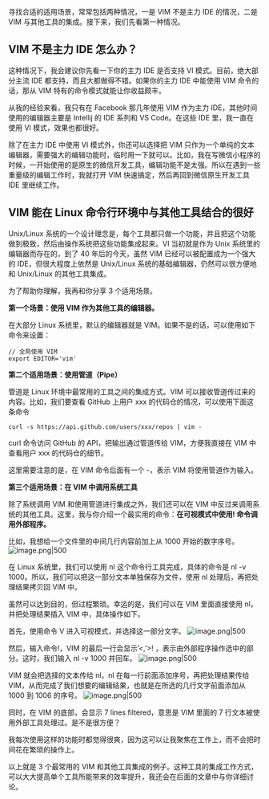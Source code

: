 寻找合适的适用场景，常常包括两种情况，一是 VIM 不是主力 IDE 的情况，二是 VIM 与其他工具的集成。接下来，我们先看第一种情况。
## VIM 不是主力 IDE 怎么办？

这种情况下，我会建议你先看一下你的主力 IDE 是否支持 VI 模式。目前，绝大部分主流 IDE 都支持，而且大都做得不错。如果你的主力 IDE 中能使用 VIM 命令的话，那从 VIM 特有的命令模式就能让你收益颇丰。

从我的经验来看，我只有在 Facebook 那几年使用 VIM 作为主力 IDE，其他时间使用的编辑器主要是 Intellij 的 IDE 系列和 VS Code。在这些 IDE 里，我一直在使用 VI 模式，效果也都很好。

除了在主力 IDE 中使用 VI 模式外，你还可以选择把 VIM 只作为一个单纯的文本编辑器，需要强大的编辑功能时，临时用一下就可以。比如，我在写微信小程序的时候，一开始使用的是原生的微信开发工具，编辑功能不是太强。所以在遇到一些重量级的编辑工作时，我就打开 VIM 快速搞定，然后再回到微信原生开发工具 IDE 里继续工作。
## VIM 能在 Linux 命令行环境中与其他工具结合的很好

Unix/Linux 系统的一个设计理念是，每个工具都只做一个功能，并且把这个功能做到极致，然后由操作系统把这些功能集成起来。VI 当初就是作为 Unix 系统里的编辑器而存在的，到了 40 年后的今天，虽然 VIM 已经可以被配置成为一个强大的 IDE，但很大程度上依然是 Unix/Linux 系统的基础编辑器，仍然可以很方便地和 Unix/Linux 的其他工具集成。

为了帮助你理解，我再和你分享 3 个适用场景。

**第一个场景：使用 VIM 作为其他工具的编辑器。**

在大部分 Linux 系统里，默认的编辑器就是 VIM。如果不是的话，可以使用如下命令来设置：

```Plain
// 全局使用 VIM
export EDITOR='vim'
```

**第二个适用场景：使用管道（Pipe）**

管道是 Linux 环境中最常用的工具之间的集成方式。VIM 可以接收管道传过来的内容。比如，我们要查看 GitHub 上用户 xxx 的代码仓的情况，可以使用下面这条命令

```Plain
curl -s https://api.github.com/users/xxx/repos | vim -
```

curl 命令访问 GitHub 的 API，把输出通过管道传给 VIM，方便我直接在 VIM 中查看用户 xxx 的代码仓的细节。

这里需要注意的是，在 VIM 命令后面有一个 -，表示 VIM 将使用管道作为输入。

**第三个适用场景：在 VIM 中调用系统工具**

除了系统调用 VIM 和使用管道进行集成之外，我们还可以在 VIM 中反过来调用系统的其他工具。这里，我与你介绍一个最实用的命令：**在可视模式中使用! 命令调用外部程序。**

比如，我想给一个文件里的中间几行内容前加上从 1000 开始的数字序号。
![image.png|500](https://my-obsidian-image.oss-cn-guangzhou.aliyuncs.com/2025/05/49de8ea96aeb1a3dc586a03a504ca0b6.png)


在 Linux 系统里，我们可以使用 nl 这个命令行工具完成，具体的命令是 nl -v 1000。所以，我们可以把这一部分文本单独保存为文件，使用 nl 处理后，再把处理结果拷贝回 VIM 中。

虽然可以达到目的，但过程繁琐。幸运的是，我们可以在 VIM 里面直接使用 nl，并把处理结果插入 VIM 中，具体操作如下。

首先，使用命令 V 进入可视模式，并选择这一部分文字。
![image.png|500](https://my-obsidian-image.oss-cn-guangzhou.aliyuncs.com/2025/05/fe24fcb35831986c16361a303842bf55.png)


然后，输入命令!，VIM 的最后一行会显示’<,’>! ，表示由外部程序操作选中的部分。这时，我们输入 nl -v 1000 并回车。
![image.png|500](https://my-obsidian-image.oss-cn-guangzhou.aliyuncs.com/2025/05/a79bb44df5d71f5eb9519f09d345b4fc.png)


VIM 就会把选择的文本传给 nl，nl 在每一行前面添加序号，再把处理结果传给 VIM，从而完成了我们想要的编辑结果，也就是在所选的几行文字前面添加从 1000 到 1006 的序号。
![image.png|500](https://my-obsidian-image.oss-cn-guangzhou.aliyuncs.com/2025/05/fa0cad0bb67ef902dab2a84cbd48ee07.png)



同时，在 VIM 的底部，会显示 7 lines filtered，意思是 VIM 里面的 7 行文本被使用外部工具处理过。是不是很方便？

我每次使用这样的功能时都觉得很爽，因为这可以让我聚焦在工作上，而不会把时间花在繁琐的操作上。

以上就是 3 个最常用的 VIM 和其他工具集成的例子。这种工具的集成工作方式，可以大大提高单个工具所能带来的效率提升，我还会在后面的文章中与你详细讨论。